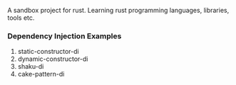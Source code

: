 A sandbox project for rust. Learning rust programming languages, libraries, tools etc.

### Dependency Injection Examples

1. static-constructor-di
2. dynamic-constructor-di
3. shaku-di
4. cake-pattern-di

